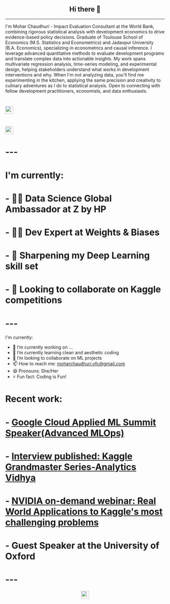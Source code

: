 <h2 align="center">Hi there 👋</h2>

---
I'm Mohar Chaudhuri - Impact Evaluation Consultant at the World Bank, combining rigorous statistical analysis with development economics to drive evidence-based policy decisions. Graduate of Toulouse School of Economics (M.S. Statistics and Econometrics) and Jadavpur University (B.A. Economics), specializing in econometrics and causal inference.
I leverage advanced quantitative methods to evaluate development programs and translate complex data into actionable insights. My work spans multivariate regression analysis, time-series modeling, and experimental design, helping stakeholders understand what works in development interventions and why.
When I'm not analyzing data, you'll find me experimenting in the kitchen, applying the same precision and creativity to culinary adventures as I do to statistical analysis.
Open to connecting with fellow development practitioners, economists, and data enthusiasts.


# <p align=center>
# <a href="https://www.kaggle.com/ruchi798"><img height="25" src="https://img.shields.io/badge/Kaggle-profile-%2320beff"></a>
# <a href="https://datascience.hp.com/us/en/our-ambassadors/ruchi-bhatia.html"><img height="25" src="https://img.shields.io/badge/Z%20by%20HP-Ambassador%20Profile-lightgrey"></a>
# </p>

# ---
# I'm currently:
# - 👩‍💻 Data Science Global Ambassador at Z by HP 
# - 👩‍💻 Dev Expert at Weights & Biases
# - 🌱 Sharpening my Deep Learning skill set
# - 👯 Looking to collaborate on Kaggle competitions
# ---

I'm currently:
- 🔭 I’m currently working on ...
- 🌱 I’m currently learning clean and aesthetic coding 
- 👯 I’m looking to collaborate on ML projects
- 📫 How to reach me: moharchaudhuri.ofc@gmail.com
- 😄 Pronouns: She/Her
- ⚡ Fun fact: Coding is Fun!

# Recent work:
# - <a href="https://cloudonair.withgoogle.com/events/summit-ml-practitioners/watch?talk=t3_s5_kaggle_grandmasters">Google Cloud Applied ML Summit Speaker(Advanced MLOps)</a>
# - <a href="https://www.analyticsvidhya.com/blog/2021/02/kaggle-grandmaster-series-exclusive-interview-with-kaggle-datasets-grandmaster-ruchi-bhatiarank-5/">Interview published: Kaggle Grandmaster Series-Analytics Vidhya</a>
# - <a href="https://info.nvidia.com/real-world-applications-to-kaggle-challenges-reg-page.html?ondemandrgt=yes#">NVIDIA on-demand webinar: Real World Applications to Kaggle's most challenging problems</a>
# - Guest Speaker at the University of Oxford
# 
# ---

<!--<p align="center">
  <img align="center" src="https://github-readme-stats.vercel.app/api/top-langs/?username=ruch798&layout=compact)](https://github.com/anuraghazra/github-readme-stats" />
</p> -->

<p align=center>
<img height="25" src="https://komarev.com/ghpvc/?username=moharchaudhuri17&color=brightgreen" />
<a href="https://github.com/moharchaudhuri17">
</a>
</p>


<!-- ![Ruchi's github stats](https://github-readme-stats.vercel.app/api?username=ruch798&show_icons=true&hide=contribs,issues)
